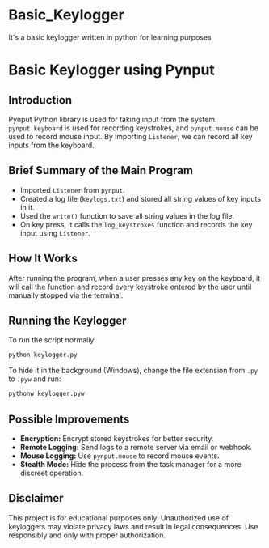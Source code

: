 # Basic_Keylogger
It's a basic keylogger written in python for learning purposes
# Basic Keylogger using Pynput

## Introduction
Pynput Python library is used for taking input from the system. `pynput.keyboard` is used for recording keystrokes, and `pynput.mouse` can be used to record mouse input. By importing `Listener`, we can record all key inputs from the keyboard.

## Brief Summary of the Main Program
- Imported `Listener` from `pynput`.
- Created a log file (`keylogs.txt`) and stored all string values of key inputs in it.
- Used the `write()` function to save all string values in the log file.
- On key press, it calls the `log_keystrokes` function and records the key input using `Listener`.

## How It Works
After running the program, when a user presses any key on the keyboard, it will call the function and record every keystroke entered by the user until manually stopped via the terminal.

## Running the Keylogger
To run the script normally:
```sh
python keylogger.py
```
To hide it in the background (Windows), change the file extension from `.py` to `.pyw` and run:
```sh
pythonw keylogger.pyw
```

## Possible Improvements
- **Encryption:** Encrypt stored keystrokes for better security.
- **Remote Logging:** Send logs to a remote server via email or webhook.
- **Mouse Logging:** Use `pynput.mouse` to record mouse events.
- **Stealth Mode:** Hide the process from the task manager for a more discreet operation.

## Disclaimer
This project is for educational purposes only. Unauthorized use of keyloggers may violate privacy laws and result in legal consequences. Use responsibly and only with proper authorization.

